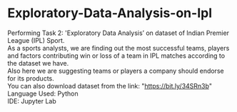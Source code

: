 # Exploratory-Data-Analysis-on-Ipl
Performing Task 2: 'Exploratory Data Analysis’ on dataset of Indian Premier League (IPL) Sport.  
As a sports analysts, we are finding out the most successful teams, players and factors contributing win or loss of a team in IPL matches according to the dataset we have.  
Also here we are suggesting teams or players a company should endorse for its products.  
You can also download dataset from the link: "https://bit.ly/34SRn3b"  
Language Used: Python  
IDE: Jupyter Lab  
